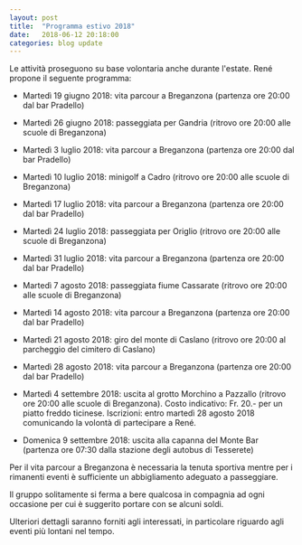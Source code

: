 ```yaml
---
layout: post
title:  "Programma estivo 2018"
date:   2018-06-12 20:18:00
categories: blog update
---
```

Le attività proseguono su base volontaria anche durante l'estate. René propone il seguente programma:

* Martedì 19 giugno 2018: vita parcour a Breganzona (partenza ore 20:00 dal bar Pradello)

* Martedì 26 giugno 2018: passeggiata per Gandria (ritrovo ore 20:00 alle scuole di Breganzona)

* Martedì 3 luglio 2018: vita parcour a Breganzona (partenza ore 20:00 dal bar Pradello)

* Martedì 10 luglio 2018: minigolf a Cadro (ritrovo ore 20:00 alle scuole di Breganzona)

* Martedì 17 luglio 2018: vita parcour a Breganzona (partenza ore 20:00 dal bar Pradello)

* Martedì 24 luglio 2018: passeggiata per Origlio (ritrovo ore 20:00 alle scuole di Breganzona)

* Martedì 31 luglio 2018: vita parcour a Breganzona (partenza ore 20:00 dal bar Pradello)

* Martedì 7 agosto 2018: passeggiata fiume Cassarate (ritrovo ore 20:00 alle scuole di Breganzona)

* Martedì 14 agosto 2018: vita parcour a Breganzona (partenza ore 20:00 dal bar Pradello)

* Martedì 21 agosto 2018: giro del monte di Caslano (ritrovo ore 20:00 al parcheggio del cimitero di Caslano)

* Martedì 28 agosto 2018: vita parcour a Breganzona (partenza ore 20:00 dal bar Pradello)

* Martedì 4 settembre 2018: uscita al grotto Morchino a Pazzallo (ritrovo ore 20:00 alle scuole di Breganzona). Costo indicativo: Fr. 20.- per un piatto freddo ticinese. Iscrizioni: entro martedì 28 agosto 2018 comunicando la volontà di partecipare a René.

* Domenica 9 settembre 2018: uscita alla capanna del Monte Bar (partenza ore 07:30 dalla stazione degli autobus di Tesserete)

Per il vita parcour a Breganzona è necessaria la tenuta sportiva mentre per i rimanenti eventi è sufficiente un abbigliamento adeguato a passeggiare.

Il gruppo solitamente si ferma a bere qualcosa in compagnia ad ogni occasione per cui è suggerito portare con se alcuni soldi.

Ulteriori dettagli saranno forniti agli interessati, in particolare riguardo agli eventi più lontani nel tempo.